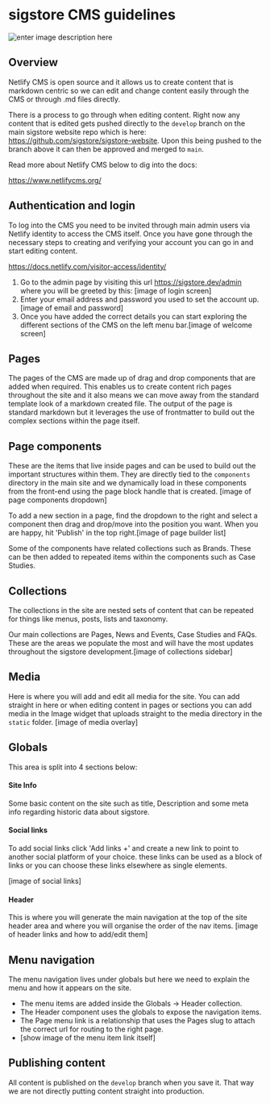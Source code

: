 # sigstore CMS guidelines

![enter image description here](https://d33wubrfki0l68.cloudfront.net/1f4ce04369d08e4f8c3a7ca30a11c4873fda2ae1/5ec76/static/netlify-cms-logo-89325c27d4b56df2c79af749826c6730.svg)

## Overview

Netlify CMS is open source and it allows us to create content that is markdown centric so we can edit and change content easily through the CMS or through .md files directly.

There is a process to go through when editing content. Right now any content that is edited gets pushed directly to the `develop` branch on the main sigstore website repo which is here: https://github.com/sigstore/sigstore-website. Upon this being pushed to the branch above it can then be approved and merged to `main`.

Read more about Netlify CMS below to dig into the docs:

https://www.netlifycms.org/

## Authentication and login

To log into the CMS you need to be invited through main admin users via Netlify identity to access the CMS itself. Once you have gone through the necessary steps to creating and verifying your account you can go in and start editing content.

https://docs.netlify.com/visitor-access/identity/

1.  Go to the admin page by visiting this url https://sigstore.dev/admin where you will be greeted by this: [image of login screen]
2.  Enter your email address and password you used to set the account up.[image of email and password]
3.  Once you have added the correct details you can start exploring the different sections of the CMS on the left menu bar.[image of welcome screen]

## Pages

The pages of the CMS are made up of drag and drop components that are added when required. This enables us to create content rich pages throughout the site and it also means we can move away from the standard template look of a markdown created file. The output of the page is standard markdown but it leverages the use of frontmatter to build out the complex sections within the page itself.

## Page components

These are the items that live inside pages and can be used to build out the important structures within them. They are directly tied to the `components` directory in the main site and we dynamically load in these components from the front-end using the page block handle that is created. [image of page components dropdown]

To add a new section in a page, find the dropdown to the right and select a component then drag and drop/move into the position you want. When you are happy, hit 'Publish' in the top right.[image of page builder list]

Some of the components have related collections such as Brands. These can be then added to repeated items within the components such as Case Studies.

## Collections

The collections in the site are nested sets of content that can be repeated for things like menus, posts, lists and taxonomy.

Our main collections are Pages, News and Events, Case Studies and FAQs. These are the areas we populate the most and will have the most updates throughout the sigstore development.[image of collections sidebar]

## Media

Here is where you will add and edit all media for the site. You can add straight in here or when editing content in pages or sections you can add media in the Image widget that uploads straight to the media directory in the `static` folder.
[image of media overlay]

## Globals

This area is split into 4 sections below:

#### Site Info

Some basic content on the site such as title, Description and some meta info regarding historic data about sigstore.

#### Social links

To add social links click 'Add links +' and create a new link to point to another social platform of your choice. these links can be used as a block of links or you can choose these links elsewhere as single elements.

[image of social links]

#### Header

This is where you will generate the main navigation at the top of the site header area and where you will organise the order of the nav items.
[image of header links and how to add/edit them]

## Menu navigation

The menu navigation lives under globals but here we need to explain the menu and how it appears on the site.

- The menu items are added inside the Globals -> Header collection.
- The Header component uses the globals to expose the navigation items.
- The Page menu link is a relationship that uses the Pages slug to attach the correct url for routing to the right page.
- [show image of the menu item link itself]

## Publishing content

All content is published on the `develop` branch when you save it. That way we are not directly putting content straight into production.
